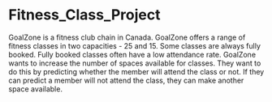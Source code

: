 # Fitness_Class_Project

GoalZone is a fitness club chain in Canada. GoalZone offers a range of fitness classes in two capacities - 25 and 15.
Some classes are always fully booked. Fully booked classes often have a low attendance rate. GoalZone wants to increase the number of spaces available for classes.
They want to do this by predicting whether the member will attend the class or not. 
If they can predict a member will not attend the class, they can make another space available.
